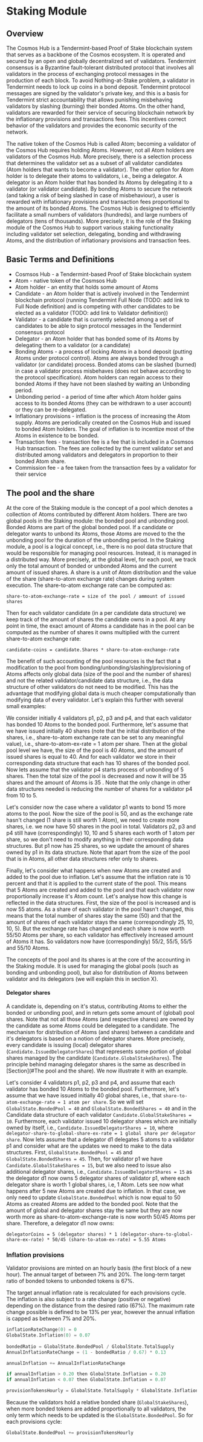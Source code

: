 # Staking Module

## Overview

The Cosmos Hub is a Tendermint-based Proof of Stake blockchain system that 
serves as a backbone of the Cosmos ecosystem. It is operated and secured by an 
open and globally decentralized set of validators. Tendermint consensus is a 
Byzantine fault-tolerant distributed protocol that involves all validators in 
the process of exchanging protocol messages in the production of each block. To
avoid Nothing-at-Stake problem, a validator in Tendermint needs to lock up 
coins in a bond deposit. Tendermint protocol messages are signed by the 
validator's private key, and this is a basis for Tendermint strict 
accountability that allows punishing misbehaving validators by slashing 
(burning) their bonded Atoms. On the other hand, validators are rewarded for 
their service of securing blockchain network by the inflationary provisions and
transactions fees. This incentives correct behavior of the validators and 
provides the economic security of the network.

The native token of the Cosmos Hub is called Atom; becoming a validator of the 
Cosmos Hub requires holding Atoms. However, not all Atom holders are validators
of the Cosmos Hub. More precisely, there is a selection process that determines
the validator set as a subset of all validator candidates (Atom holders that 
wants to become a validator). The other option for Atom holder is to delegate 
their atoms to validators, i.e., being a delegator. A delegator is an Atom 
holder that has bonded its Atoms by delegating it to a validator (or validator 
candidate). By bonding Atoms to secure the network (and taking a risk of being 
slashed in case of misbehaviour), a user is rewarded with inflationary 
provisions and transaction fees proportional to the amount of its bonded Atoms.
The Cosmos Hub is designed to efficiently facilitate a small numbers of 
validators (hundreds), and large numbers of delegators (tens of thousands). 
More precisely, it is the role of the Staking module of the Cosmos Hub to
support various staking functionality including validator set selection, 
delegating, bonding and withdrawing Atoms, and the distribution of inflationary
provisions and transaction fees.

## Basic Terms and Definitions

* Cosmsos Hub - a Tendermint-based Proof of Stake blockchain system
* Atom - native token of the Cosmsos Hub
* Atom holder - an entity that holds some amount of Atoms 
* Candidate - an Atom holder that is actively involved in the Tendermint 
  blockchain protocol (running Tendermint Full Node (TODO: add link to Full 
  Node definition) and is competing with other candidates to be elected as a 
  validator (TODO: add link to Validator definition))
* Validator - a candidate that is currently selected among a set of candidates 
  to be able to sign protocol messages in the Tendermint consensus protocol 
* Delegator - an Atom holder that has bonded some of its Atoms by delegating 
  them to a validator (or a candidate) 
* Bonding Atoms - a process of locking Atoms in a bond deposit (putting Atoms 
  under protocol control). Atoms are always bonded through a validator (or 
  candidate) process. Bonded atoms can be slashed (burned) in case a validator 
  process misbehaves (does not behave according to the protocol specification). 
  Atom holders can regain access to their bonded Atoms if they have not been 
  slashed by waiting an Unbonding period.
* Unbonding period - a period of time after which Atom holder gains access to 
  its bonded Atoms (they can be withdrawn to a user account) or they can be 
  re-delegated.
* Inflationary provisions - inflation is the process of increasing the Atom supply. 
  Atoms are periodically created on the Cosmos Hub and issued to bonded Atom holders. 
  The goal of inflation is to incentize most of the Atoms in existence to be bonded.
* Transaction fees - transaction fee is a fee that is included in a Cosmsos Hub
  transaction. The fees are collected by the current validator set and 
  distributed among validators and delegators in proportion to their bonded 
  Atom share.
* Commission fee - a fee taken from the transaction fees by a validator for 
  their service 

## The pool and the share

At the core of the Staking module is the concept of a pool which denotes a
collection of Atoms contributed by different Atom holders. There are two global
pools in the Staking module: the bonded pool and unbonding pool. Bonded Atoms 
are part of the global bonded pool. If a candidate or delegator wants to unbond 
its Atoms, those Atoms are moved to the the unbonding pool for the duration of 
the unbonding period. In the Staking module, a pool is a logical concept, i.e., 
there is no pool data structure that would be responsible for managing pool 
resources. Instead, it is managed in a distributed way. More precisely, at the 
global level, for each pool, we track only the total amount of bonded or unbonded 
Atoms and the current amount of issued shares. A share is a unit of Atom distribution 
and the value of the share (share-to-atom exchange rate) changes during 
system execution. The share-to-atom exchange rate can be computed as:

`share-to-atom-exchange-rate = size of the pool / ammount of issued shares`

Then for each validator candidate (in a per candidate data structure) we keep track of
the amount of shares the candidate owns in a pool. At any point in time, 
the exact amount of Atoms a candidate has in the pool can be computed as the 
number of shares it owns multiplied with the current share-to-atom exchange rate:

`candidate-coins = candidate.Shares * share-to-atom-exchange-rate`

The benefit of such accounting of the pool resources is the fact that a 
modification to the pool from bonding/unbonding/slashing/provisioning of 
Atoms affects only global data (size of the pool and the number of shares) and 
not the related validator/candidate data structure, i.e., the data structure of 
other validators do not need to be modified. This has the advantage that 
modifying global data is much cheaper computationally than modifying data of
every validator. Let's explain this further with several small examples: 

We consider initially 4 validators p1, p2, p3 and p4, and that each validator 
has bonded 10 Atoms to the bonded pool. Furthermore, let's assume that we have 
issued initially 40 shares (note that the initial distribution of the shares, 
i.e., share-to-atom exchange rate can be set to any meaningful value), i.e., 
share-to-atom-ex-rate = 1 atom per share. Then at the global pool level we 
have, the size of the pool is 40 Atoms, and the amount of issued shares is 
equal to 40. And for each validator we store in their corresponding data 
structure that each has 10 shares of the bonded pool. Now lets assume that the 
validator p4 starts process of unbonding of 5 shares. Then the total size of 
the pool is decreased and now it will be 35 shares and the amount of Atoms is 
35 . Note that the only change in other data structures needed is reducing the 
number of shares for a validator p4 from 10 to 5.

Let's consider now the case where a validator p1 wants to bond 15 more atoms to
the pool. Now the size of the pool is 50, and as the exchange rate hasn't 
changed (1 share is still worth 1 Atom), we need to create more shares, i.e. we
now have 50 shares in the pool in total. Validators p2, p3 and p4 still have 
(correspondingly) 10, 10 and 5 shares each worth of 1 atom per share, so we 
don't need to modify anything in their corresponding data structures. But p1 
now has 25 shares, so we update the amount of shares owned by p1 in its 
data structure. Note that apart from the size of the pool that is in Atoms, all
other data structures refer only to shares.

Finally, let's consider what happens when new Atoms are created and added to 
the pool due to inflation. Let's assume that the inflation rate is 10 percent 
and that it is applied to the current state of the pool. This means that 5 
Atoms are created and added to the pool and that each validator now 
proportionally increase it's Atom count. Let's analyse how this change is 
reflected in the data structures. First, the size of the pool is increased and 
is now 55 atoms. As a share of each validator in the pool hasn't changed, this 
means that the total number of shares stay the same (50) and that the amount of
shares of each validator stays the same (correspondingly 25, 10, 10, 5). But 
the exchange rate has changed and each share is now worth 55/50 Atoms per 
share, so each validator has effectively increased amount of Atoms it has.  So 
validators now have (correspondingly) 55/2, 55/5, 55/5 and 55/10 Atoms. 

The concepts of the pool and its shares is at the core of the accounting in the 
Staking module. It is used for managing the global pools (such as bonding and 
unbonding pool), but also for distribution of Atoms between validator and its 
delegators (we will explain this in section X).

#### Delegator shares

A candidate is, depending on it's status, contributing Atoms to either the 
bonded or unbonding pool, and in return gets some amount of (global) pool 
shares. Note that not all those Atoms (and respective shares) are owned by the 
candidate as some Atoms could be delegated to a candidate. The mechanism for 
distribution of Atoms (and shares) between a candidate and it's delegators is 
based on a notion of delegator shares. More precisely, every candidate is 
issuing (local) delegator shares (`Candidate.IssuedDelegatorShares`) that 
represents some portion of global shares managed by the candidate 
(`Candidate.GlobalStakeShares`). The principle behind managing delegator shares 
is the same as described in [Section](#The pool and the share). We now 
illustrate it with an example.

Let's consider 4 validators p1, p2, p3 and p4, and assume that each validator 
has bonded 10 Atoms to the bonded pool. Furthermore, let's assume that we have 
issued initially 40 global shares, i.e., that 
`share-to-atom-exchange-rate = 1 atom per share`. So we will set 
`GlobalState.BondedPool = 40` and `GlobalState.BondedShares = 40` and in the 
Candidate data structure of each validator `Candidate.GlobalStakeShares = 10`. 
Furthermore, each validator issued 10 delegator shares which are initially 
owned by itself, i.e., `Candidate.IssuedDelegatorShares = 10`, where 
`delegator-share-to-global-share-ex-rate = 1 global share per delegator share`.
Now lets assume that a delegator d1 delegates 5 atoms to a validator p1 and 
consider what are the updates we need to make to the data structures. First, 
`GlobalState.BondedPool = 45` and `GlobalState.BondedShares = 45`. Then, for 
validator p1 we have `Candidate.GlobalStakeShares = 15`, but we also need to 
issue also additional delegator shares, i.e., 
`Candidate.IssuedDelegatorShares = 15` as the delegator d1 now owns 5 delegator
shares of validator p1, where each delegator share is worth 1 global shares, 
i.e, 1 Atom. Lets see now what happens after 5 new Atoms are created due to 
inflation. In that case, we only need to update `GlobalState.BondedPool` which 
is now equal to 50 Atoms as created Atoms are added to the bonded pool. Note 
that the amount of global and delegator shares stay the same but they are now 
worth more as share-to-atom-exchange-rate is now worth 50/45 Atoms per share. 
Therefore, a delegator d1 now owns:

`delegatorCoins = 5 (delegator shares) * 1 (delegator-share-to-global-share-ex-rate) * 50/45 (share-to-atom-ex-rate) = 5.55 Atoms`  

### Inflation provisions

Validator provisions are minted on an hourly basis (the first block of a new
hour). The annual target of between 7% and 20%. The long-term target ratio of
bonded tokens to unbonded tokens is 67%.

The target annual inflation rate is recalculated for each provisions cycle. The
inflation is also subject to a rate change (positive or negative) depending on
the distance from the desired ratio (67%). The maximum rate change possible is
defined to be 13% per year, however the annual inflation is capped as between
7% and 20%.

```go
inflationRateChange(0) = 0
GlobalState.Inflation(0) = 0.07
    
bondedRatio = GlobalState.BondedPool / GlobalState.TotalSupply
AnnualInflationRateChange = (1 - bondedRatio / 0.67) * 0.13

annualInflation += AnnualInflationRateChange

if annualInflation > 0.20 then GlobalState.Inflation = 0.20
if annualInflation < 0.07 then GlobalState.Inflation = 0.07

provisionTokensHourly = GlobalState.TotalSupply * GlobalState.Inflation / (365.25*24)
```

Because the validators hold a relative bonded share (`GlobalStakeShares`), when
more bonded tokens are added proportionally to all validators, the only term
which needs to be updated is the `GlobalState.BondedPool`. So for each 
provisions cycle:

```go
GlobalState.BondedPool += provisionTokensHourly
```
